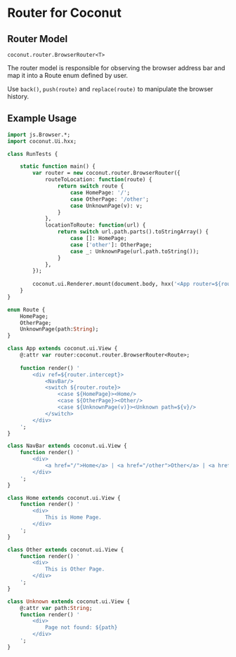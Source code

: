 # Router for Coconut

## Router Model

`coconut.router.BrowserRouter<T>` 

The router model is responsible for observing the browser address bar and
map it into a Route enum defined by user.

Use `back()`, `push(route)` and `replace(route)` to manipulate the browser history.


## Example Usage

```haxe
import js.Browser.*;
import coconut.Ui.hxx;

class RunTests {

	static function main() {
		var router = new coconut.router.BrowserRouter({
			routeToLocation: function(route) {
				return switch route {
					case HomePage: '/';
					case OtherPage: '/other';
					case UnknownPage(v): v;
				}
			},
			locationToRoute: function(url) {
				return switch url.path.parts().toStringArray() {
					case []: HomePage;
					case ['other']: OtherPage;
					case _: UnknownPage(url.path.toString());
				}
			},
		});
		
		coconut.ui.Renderer.mount(document.body, hxx('<App router=${router}/>'));
	}
}

enum Route {
	HomePage;
	OtherPage;
	UnknownPage(path:String);
}

class App extends coconut.ui.View {
	@:attr var router:coconut.router.BrowserRouter<Route>;
	
	function render() '
		<div ref=${router.intercept}>
			<NavBar/>
			<switch ${router.route}>
				<case ${HomePage}><Home/>
				<case ${OtherPage}><Other/>
				<case ${UnknownPage(v)}><Unknown path=${v}/>
			</switch>
		</div>
	';
}

class NavBar extends coconut.ui.View {
	function render() '
		<div>
			<a href="/">Home</a> | <a href="/other">Other</a> | <a href="/unknown">Unknown</a> | <a href="https://www.example.com">example.com</a>
		</div>
	';
}

class Home extends coconut.ui.View {
	function render() '
		<div>
			This is Home Page.
		</div>
	';
}

class Other extends coconut.ui.View {
	function render() '
		<div>
			This is Other Page.
		</div>
	';
}

class Unknown extends coconut.ui.View {
	@:attr var path:String;
	function render() '
		<div>
			Page not found: ${path}
		</div>
	';
}
```